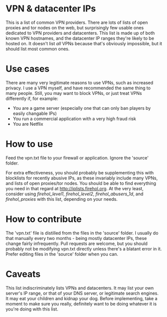 # VPN & datacenter IPs
This is a list of common VPN providers. There are lots of lists of open proxies and tor nodes on the web, but surprisingly few usable ones dedicated to VPN providers and datacenters. This list is made up of both known VPN hostnames, and the datacenter IP ranges they're likely to be hosted on. It doesn't list _all_ VPNs because that's obviously impossible, but it should list most common ones.

# Use cases
There are many very legitimate reasons to use VPNs, such as increased privacy. I use a VPN myself, and have recommended the same thing to many people. Still, you may want to block VPNs, or just treat VPNs differently if, for example:

  - You are a game server (especially one that can only ban players by easily changable IPs)
  - You run a commercial application with a very high fraud risk
  - You are Netflix

# How to use
Feed the vpn.txt file to your firewall or application. Ignore the 'source' folder.

For extra effectiveness, you should probably be supplementing this with blocklists for recently abusive IPs, as these invariably include many VPNs, and lists of open proxies/tor nodes. You should be able to find everything you need in that regard at http://iplists.firehol.org. At the very least, consider using _firehol_level1_, _firehol_level2_, _firehol_abusers_1d_, and _firehol_proxies_ with this list, depending on your needs.

# How to contribute
The 'vpn.txt' file is distilled from the files in the 'source' folder. I usually  do that manually every two months - being mostly datacenter IPs, these change fairly infrequently. Pull requests are welcome, but you should probably not be modifying vpn.txt directly unless there's a blatant error in it. Prefer editing files in the 'source' folder when you can.

# Caveats
This list indiscriminately lists VPNs and datacenters. It may list your own server's IP range, or that of your DNS server, or legitimate search engines. It may eat your children and kidnap your dog. Before implementing, take a moment to make sure you really, definitely want to be doing whatever it is you're doing with this list.
